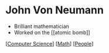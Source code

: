 # John Von Neumann

- Brilliant mathematician
- Worked on the [[atomic bomb]]

[[Computer Science]] [[Math]] [[People]]

[//begin]: # "Autogenerated link references for markdown compatibility"
[Computer Science]: computer-science "Computer Science"
[Math]: math "Math"
[People]: people "People"
[//end]: # "Autogenerated link references"